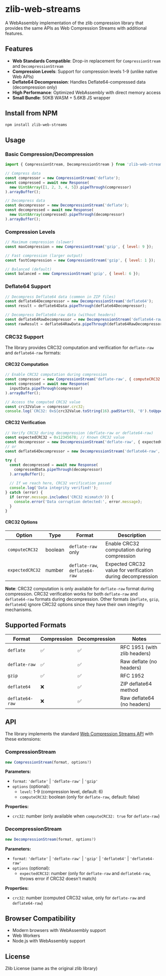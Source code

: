 # zlib-web-streams

A WebAssembly implementation of the zlib compression library that provides the same APIs as Web Compression Streams with additional features.

## Features

- **Web Standards Compatible**: Drop-in replacement for `CompressionStream` and `DecompressionStream`
- **Compression Levels**: Support for compression levels 1-9 (unlike native Web APIs)
- **Deflate64 Decompression**: Handles Deflate64-compressed data (decompression only)
- **High Performance**: Optimized WebAssembly with direct memory access
- **Small Bundle**: 50KB WASM + 5.6KB JS wrapper

## Install from NPM

```sh
npm install zlib-web-streams
```

## Usage

### Basic Compression/Decompression

```javascript
import { CompressionStream, DecompressionStream } from 'zlib-web-streams/dist/min';

// Compress data
const compressor = new CompressionStream('deflate');
const compressed = await new Response(
  new Uint8Array([1, 2, 3, 4, 5]).pipeThrough(compressor)
).arrayBuffer();

// Decompress data
const decompressor = new DecompressionStream('deflate');
const decompressed = await new Response(
  new Uint8Array(compressed).pipeThrough(decompressor)
).arrayBuffer();
```

### Compression Levels

```javascript
// Maximum compression (slower)
const maxCompression = new CompressionStream('gzip', { level: 9 });

// Fast compression (larger output)
const fastCompression = new CompressionStream('gzip', { level: 1 });

// Balanced (default)
const balanced = new CompressionStream('gzip', { level: 6 });
```

### Deflate64 Support

```javascript
// Decompress Deflate64 data (common in ZIP files)
const deflate64Decompressor = new DecompressionStream('deflate64');
const result = deflate64Data.pipeThrough(deflate64Decompressor);

// Decompress Deflate64-raw data (without headers)
const deflate64RawDecompressor = new DecompressionStream('deflate64-raw');
const rawResult = deflate64RawData.pipeThrough(deflate64RawDecompressor);
```

### CRC32 Support

The library provides CRC32 computation and verification for `deflate-raw` and `deflate64-raw` formats:

#### CRC32 Computation

```javascript
// Enable CRC32 computation during compression
const compressor = new CompressionStream('deflate-raw', { computeCRC32: true });
const compressed = await new Response(
  inputData.pipeThrough(compressor)
).arrayBuffer();

// Access the computed CRC32 value
const crc32Value = compressor.crc32;
console.log(`CRC32: 0x${crc32Value.toString(16).padStart(8, '0').toUpperCase()}`);
```

#### CRC32 Verification

```javascript
// Verify CRC32 during decompression (deflate-raw or deflate64-raw)
const expectedCRC32 = 0x12345678; // Known CRC32 value
const decompressor = new DecompressionStream('deflate-raw', { expectedCRC32 });
// or
const deflate64Decompressor = new DecompressionStream('deflate64-raw', { expectedCRC32 });

try {
  const decompressed = await new Response(
    compressedData.pipeThrough(decompressor)
  ).arrayBuffer();
  
  // If we reach here, CRC32 verification passed
  console.log('Data integrity verified!');
} catch (error) {
  if (error.message.includes('CRC32 mismatch')) {
    console.error('Data corruption detected:', error.message);
  }
}
```

#### CRC32 Options

| Option          | Type    | Format                         | Description                                                |
| --------------- | ------- | ------------------------------ | ---------------------------------------------------------- |
| `computeCRC32`  | boolean | `deflate-raw` only             | Enable CRC32 computation during compression                |
| `expectedCRC32` | number  | `deflate-raw`, `deflate64-raw` | Expected CRC32 value for verification during decompression |

**Note**: CRC32 computation is only available for `deflate-raw` format during compression. CRC32 verification works for both `deflate-raw` and `deflate64-raw` formats during decompression. Other formats (`deflate`, `gzip`, `deflate64`) ignore CRC32 options since they have their own integrity mechanisms.

## Supported Formats

| Format          | Compression | Decompression | Notes                        |
| --------------- | ----------- | ------------- | ---------------------------- |
| `deflate`       | ✅           | ✅             | RFC 1951 (with zlib headers) |
| `deflate-raw`   | ✅           | ✅             | Raw deflate (no headers)     |
| `gzip`          | ✅           | ✅             | RFC 1952                     |
| `deflate64`     | ❌           | ✅             | ZIP deflate64 method         |
| `deflate64-raw` | ❌           | ✅             | Raw deflate64 (no headers)   |

## API

The library implements the standard [Web Compression Streams API](https://developer.mozilla.org/en-US/docs/Web/API/Compression_Streams_API) with these extensions:

### CompressionStream

```javascript
new CompressionStream(format, options?)
```

**Parameters:**
- `format`: `'deflate'` | `'deflate-raw'` | `'gzip'`
- `options` (optional):
  - `level`: 1-9 (compression level, default: 6)
  - `computeCRC32`: boolean (only for `deflate-raw`, default: false)

**Properties:**
- `crc32`: number (only available when `computeCRC32: true` for `deflate-raw`)

### DecompressionStream

```javascript
new DecompressionStream(format, options?)
```

**Parameters:**
- `format`: `'deflate'` | `'deflate-raw'` | `'gzip'` | `'deflate64'` | `'deflate64-raw'`
- `options` (optional):
  - `expectedCRC32`: number (only for `deflate-raw` and `deflate64-raw`, throws error if CRC32 doesn't match)

**Properties:**
- `crc32`: number (computed CRC32 value, only for `deflate-raw` and `deflate64-raw`)

## Browser Compatibility

- Modern browsers with WebAssembly support
- Web Workers
- Node.js with WebAssembly support

## License

Zlib License (same as the original zlib library)
